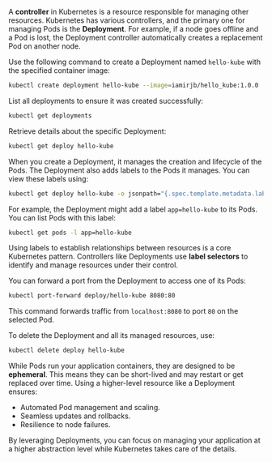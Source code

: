 A **controller** in Kubernetes is a resource responsible for managing other resources. Kubernetes has various controllers, and the primary one for managing Pods is the **Deployment**. For example, if a node goes offline and a Pod is lost, the Deployment controller automatically creates a replacement Pod on another node.


Use the following command to create a Deployment named `hello-kube` with the specified container image:

```sh
kubectl create deployment hello-kube --image=iamirjb/hello_kube:1.0.0
```

List all deployments to ensure it was created successfully:

```sh
kubectl get deployments
```

Retrieve details about the specific Deployment:

```sh
kubectl get deploy hello-kube
```


When you create a Deployment, it manages the creation and lifecycle of the Pods. The Deployment also adds labels to the Pods it manages. You can view these labels using:

```sh
kubectl get deploy hello-kube -o jsonpath="{.spec.template.metadata.labels}"
```

For example, the Deployment might add a label `app=hello-kube` to its Pods. You can list Pods with this label:

```sh
kubectl get pods -l app=hello-kube
```


Using labels to establish relationships between resources is a core Kubernetes pattern. Controllers like Deployments use **label selectors** to identify and manage resources under their control.


You can forward a port from the Deployment to access one of its Pods:

```sh
kubectl port-forward deploy/hello-kube 8080:80
```

This command forwards traffic from `localhost:8080` to port `80` on the selected Pod.


To delete the Deployment and all its managed resources, use:

```sh
kubectl delete deploy hello-kube
```


While Pods run your application containers, they are designed to be **ephemeral**. This means they can be short-lived and may restart or get replaced over time. Using a higher-level resource like a Deployment ensures:

- Automated Pod management and scaling.
- Seamless updates and rollbacks.
- Resilience to node failures.

By leveraging Deployments, you can focus on managing your application at a higher abstraction level while Kubernetes takes care of the details.


